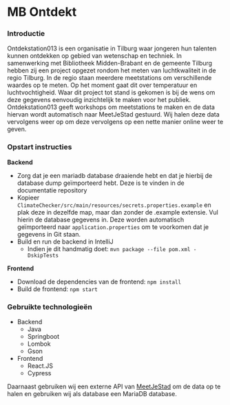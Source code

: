 # MB Ontdekt

### Introductie

Ontdekstation013 is een organisatie in Tilburg waar jongeren hun talenten kunnen ontdekken op gebied van wetenschap en techniek. In samenwerking met Bibliotheek Midden-Brabant en de gemeente Tilburg hebben zij een project opgezet rondom het meten van luchtkwaliteit in de regio Tilburg. In de regio staan meerdere meetstations om verschillende waardes op te meten. Op het moment gaat dit over temperatuur en luchtvochtigheid. Waar dit project tot stand is gekomen is bij de wens om deze gegevens eenvoudig inzichtelijk te maken voor het publiek. Ontdekstation013 geeft workshops om meetstations te maken en de data hiervan wordt automatisch naar MeetJeStad gestuurd. Wij halen deze data vervolgens weer op om deze vervolgens op een nette manier online weer te geven.

### Opstart instructies

**Backend**

- Zorg dat je een mariadb database draaiende hebt en dat je hierbij de database dump geïmporteerd hebt. Deze is te vinden in de documentatie repository
- Kopieer `ClimateChecker/src/main/resources/secrets.properties.example` en plak deze in dezelfde map, maar dan zonder de .example extensie. Vul hierin de database gegevens in. Deze worden automatisch geïmporteerd naar `application.properties` om te voorkomen dat je gegevens in Git staan.
- Build en run de backend in IntelliJ
  - Indien je dit handmatig doet: `mvn package --file pom.xml -DskipTests`

**Frontend**
- Download de dependencies van de frontend: `npm install`
- Build de frontend: `npm start`

### Gebruikte technologieën
- Backend
  - Java
  - Springboot
  - Lombok
  - Gson
- Frontend
  - React.JS
  - Cypress

Daarnaast gebruiken wij een externe API van [MeetJeStad](https://meetjestad.net/data/) om de data op te halen en gebruiken wij als database een MariaDB database.
